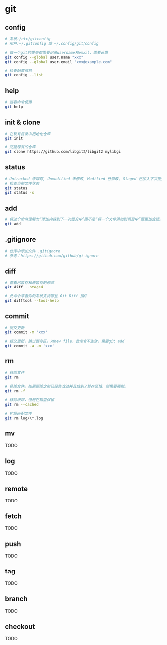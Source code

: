 # git

## config
```bash
# 系统:/etc/gitconfig
# 用户:~/.gitconfig 或 ~/.config/git/config

# 每一个git的提交都需要记录username和email，需要设置
git config --global user.name "xxx"
git config --global user.email "xxx@example.com"

# 检查配置信息
git config --list
```

## help
```bash
# 查看命令使用
git help 
```

## init & clone
```bash
# 在现有目录中初始化仓库
git init

# 克隆现有的仓库
git clone https://github.com/libgit2/libgit2 mylibgi
```

## status
```bash
# Untracked 未跟踪, Unmodified 未修改, Modified 已修改, Staged 已加入下次提交暂存区
# 检查当前文件状态
git status
git status -s
```

## add
```bash
# 将这个命令理解为“添加内容到下一次提交中”而不是“将一个文件添加到项目中”要更加合适。
git add
```

## .gitignore
```bash
# 仓库中添加文件 .gitignore
# 参考：https://github.com/github/gitignore
```

## diff
```bash
# 查看已暂存和未暂存的修改
git diff --staged

# 此命令来看你的系统支持哪些 Git Diff 插件
git difftool --tool-help 
```

## commit
```bash
# 提交更新
git commit -m 'xxx'

# 提交更新，跳过暂存区。对new file，此命令不生效，需要git add
git commit -a -m 'xxx'
```

## rm
```bash
# 移除文件
git rm

# 移除文件。如果删除之前已经修改过并且放到了暂存区域，则需要强制。
git rm -f

# 移除跟踪，但是在磁盘保留
git rm --cached 

# 扩展匹配文件
git rm log/\*.log
```

## mv
TODO

## log
TODO

## remote
TODO

## fetch
TODO

## push
TODO

## tag
TODO

## branch
TODO

## checkout
TODO

